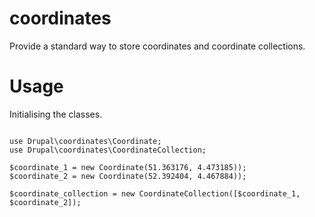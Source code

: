 # coordinates #

Provide a standard way to store coordinates and coordinate collections.

# Usage #

Initialising the classes.
 
```

use Drupal\coordinates\Coordinate;
use Drupal\coordinates\CoordinateCollection;

$coordinate_1 = new Coordinate(51.363176, 4.473185));
$coordinate_2 = new Coordinate(52.392404, 4.467884));

$coordinate_collection = new CoordinateCollection([$coordinate_1, $coordinate_2]);

```